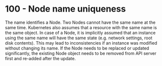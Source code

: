 # 100 - Node name uniqueness
The name identifies a Node. Two Nodes cannot have the same name at the same time. Kubernetes also assumes that a resource with the same name is the same object. In case of a Node, it is implicitly assumed that an instance using the same name will have the same state (e.g. network settings, root disk contents). This may lead to inconsistencies if an instance was modified without changing its name. If the Node needs to be replaced or updated significantly, the existing Node object needs to be removed from API server first and re-added after the update.
